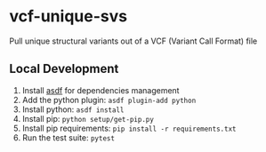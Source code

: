 # vcf-unique-svs
Pull unique structural variants out of a VCF (Variant Call Format) file

## Local Development
1. Install [asdf](https://asdf-vm.com/guide/getting-started.html) for dependencies management
2. Add the python plugin: `asdf plugin-add python`
3. Install python: `asdf install`
4. Install pip: `python setup/get-pip.py`
5. Install pip requirements: `pip install -r requirements.txt`
6. Run the test suite: `pytest`